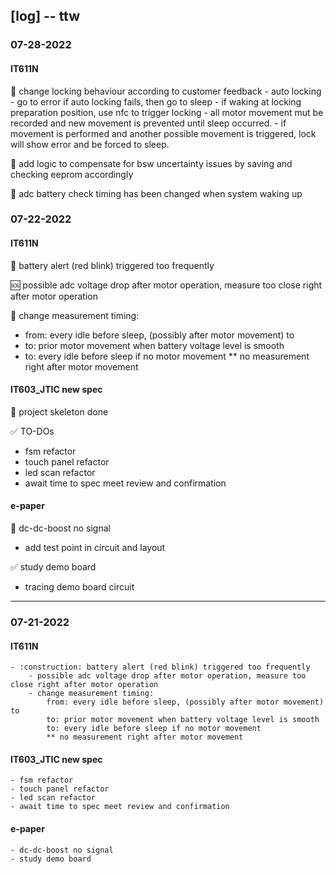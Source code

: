 ## [log] -- ttw

### 07-28-2022

#### IT611N
:hammer: change locking behaviour according to customer feedback
    - auto locking
    - go to error if auto locking fails, then go to sleep
    - if waking at locking preparation position, use nfc to trigger locking
    - all motor movement mut be recorded and new movement is prevented until sleep occurred.
    - if movement is performed and another possible movement is triggered, lock will show error and be forced to sleep.

:hammer: add logic to compensate for bsw uncertainty issues by saving and checking eeprom accordingly

:hammer: adc battery check timing has been changed when system waking up

### 07-22-2022

#### IT611N
:construction: battery alert (red blink) triggered too frequently

:sos: possible adc voltage drop after motor operation, measure too close right after motor operation

:hammer: change measurement timing:
* from: every idle before sleep, (possibly after motor movement) to
* to: prior motor movement when battery voltage level is smooth
* to: every idle before sleep if no motor movement
** no measurement right after motor movement

#### IT603_JTIC new spec
:construction: project skeleton done

:white_check_mark: TO-DOs
- fsm refactor
- touch panel refactor
- led scan refactor
- await time to spec meet review and confirmation

#### e-paper
:construction: dc-dc-boost no signal
- add test point in circuit and layout

:white_check_mark: study demo board
- tracing demo board circuit

---
### 07-21-2022
#### IT611N
    - :construction: battery alert (red blink) triggered too frequently
        - possible adc voltage drop after motor operation, measure too close right after motor operation
        - change measurement timing:
            from: every idle before sleep, (possibly after motor movement) to
            to: prior motor movement when battery voltage level is smooth
            to: every idle before sleep if no motor movement
            ** no measurement right after motor movement

#### IT603_JTIC new spec
    - fsm refactor
    - touch panel refactor
    - led scan refactor
    - await time to spec meet review and confirmation

#### e-paper
    - dc-dc-boost no signal
    - study demo board
